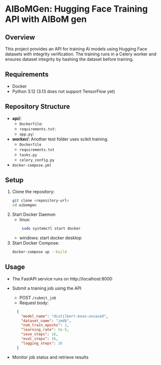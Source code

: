 # AIBoMGen: Hugging Face Training API with AIBoM gen

## Overview
This project provides an API for training AI models using Hugging Face datasets with integrity verification. The training runs in a Celery worker and ensures dataset integrity by hashing the dataset before training.

## Requirements
- Docker
- Python 3.12 (3.13 does not support TensorFlow yet)

## Repository Structure
- **api/**: 
   - `Dockerfile`:
   - `requirements.txt`: 
   - `app.py`:
- **worker/**: Another test folder uses scikit training.
   - `Dockerfile`
   - `requirements.txt`
   - `tasks.py`
   - `celery_config.py`
- `docker-compose.yml`

## Setup
1. Clone the repository:
   ```bash
   git clone <repository-url>
   cd aibomgen
2. Start Docker Daemon
   - linux:
      ```bash
       sudo systemctl start docker
   - windows: start docker desktop
3. Start Docker Compose:
   ```bash
   docker-compose up --build

## Usage
- The FastAPI service runs on http://localhost:8000
- Submit a training job using the API
  - POST `/submit_job`
  - Request body:
  ```json
    {
      "model_name": "distilbert-base-uncased",
      "dataset_name": "imdb",
      "num_train_epochs": 1,
      "learning_rate": 5e-5,
      "save_steps": 16,
      "eval_steps": 16,
      "logging_steps": 16
    }
    ```

- Monitor job status and retrieve results
